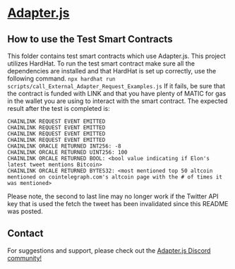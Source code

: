 # [Adapter.js](https://adapterjs.link/)

## How to use the Test Smart Contracts

This folder contains test smart contracts which use Adapter.js.  This project utilizes HardHat.  To run the test smart contract make sure all the dependencies are installed and that HardHat is set up correctly, use the following command.
```npx hardhat run scripts/call_External_Adapter_Request_Examples.js```
If it fails, be sure that the contract is funded with LINK and that you have plenty of MATIC for gas in the wallet you are using to interact with the smart contract.  The expected result after the test is completed is:
```
CHAINLINK REQUEST EVENT EMITTED
CHAINLINK REQUEST EVENT EMITTED
CHAINLINK REQUEST EVENT EMITTED
CHAINLINK REQUEST EVENT EMITTED
CHAINLINK ORACLE RETURNED INT256: -8
CHAINLINK ORCALE RETURNED UINT256: 100
CHAINLINK ORCALE RETURNED BOOL: <bool value indicating if Elon's latest tweet mentions Bitcoin>
CHAINLINK ORCALE RETURNED BYTES32: <most mentioned top 50 altcoin mentioned on cointelegraph.com's altcoin page with the # of times it was mentioned>
```

Please note, the second to last line may no longer work if the Twitter API key that is used the fetch the tweet has been invalidated since this README was posted.

## Contact

For suggestions and support, please check out the [Adapter.js Discord community!](https://discord.com/invite/jpGx9tMRWa)
